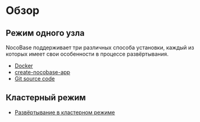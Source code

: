 # Обзор

## Режим одного узла

NocoBase поддерживает три различных способа установки, каждый из которых имеет свои особенности в процессе развёртывания.

- [Docker](./docker-compose.md)
- [create-nocobase-app](./create-nocobase-app.md)
- [Git source code](./git-clone.md)

## Кластерный режим

- [Развёртывание в кластерном режиме](./cluster-mode.md)
